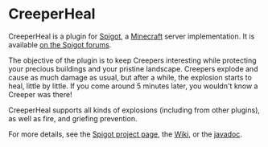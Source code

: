 # CreeperHeal

CreeperHeal is a plugin for [Spigot](https://www.spigotmc.org/), a
[Minecraft](https://minecraft.net/) server implementation. It is available [on
the Spigot forums](https://www.spigotmc.org/resources/creeperheal.13346/).

The objective of the plugin is to keep Creepers interesting while protecting
your precious buildings and your pristine landscape. Creepers explode and cause
as much damage as usual, but after a while, the explosion starts to heal,
little by little. If you come around 5 minutes later, you wouldn't know a
Creeper was there!

CreeperHeal supports all kinds of explosions (including from other plugins), as
well as fire, and griefing prevention.

For more details, see the [Spigot project
page](https://www.spigotmc.org/resources/creeperheal.13346/), the 
[Wiki](https://github.com/nitnelave/CreeperHeal/wiki), or the 
[javadoc](http://nitnelave.github.io/CreeperHeal/apidoc/).
